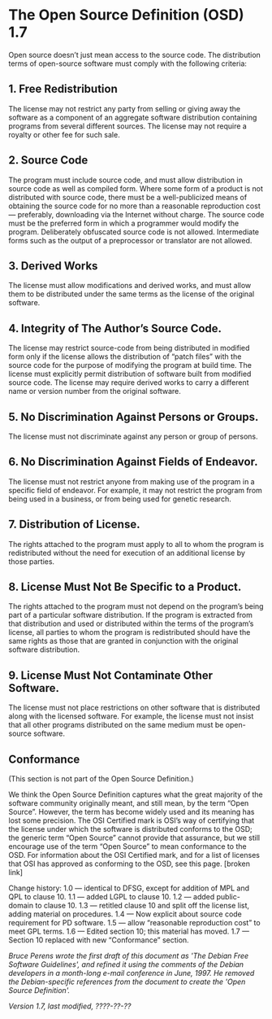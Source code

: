 # The Open Source Definition (OSD) 1.7

Open source doesn’t just mean access to the source code. The distribution terms of open-source software must comply with the following criteria:

## 1. Free Redistribution
The license may not restrict any party from selling or giving away the software as a component of an aggregate software distribution containing programs from several different sources. The license may not require a royalty or other fee for such sale.

## 2. Source Code
The program must include source code, and must allow distribution in source code as well as compiled form. Where some form of a product is not distributed with source code, there must be a well-publicized means of obtaining the source code for no more than a reasonable reproduction cost — preferably, downloading via the Internet without charge. The source code must be the preferred form in which a programmer would modify the program. Deliberately obfuscated source code is not allowed. Intermediate forms such as the output of a preprocessor or translator are not allowed.

## 3. Derived Works
The license must allow modifications and derived works, and must allow them to be distributed under the same terms as the license of the original software.

## 4. Integrity of The Author’s Source Code.
The license may restrict source-code from being distributed in modified form only if the license allows the distribution of “patch files” with the source code for the purpose of modifying the program at build time. The license must explicitly permit distribution of software built from modified source code. The license may require derived works to carry a different name or version number from the original software.

## 5. No Discrimination Against Persons or Groups.
The license must not discriminate against any person or group of persons.

## 6. No Discrimination Against Fields of Endeavor.
The license must not restrict anyone from making use of the program in a specific field of endeavor. For example, it may not restrict the program from being used in a business, or from being used for genetic research.

## 7. Distribution of License.
The rights attached to the program must apply to all to whom the program is redistributed without the need for execution of an additional license by those parties.

## 8. License Must Not Be Specific to a Product.
The rights attached to the program must not depend on the program’s being part of a particular software distribution. If the program is extracted from that distribution and used or distributed within the terms of the program’s license, all parties to whom the program is redistributed should have the same rights as those that are granted in conjunction with the original software distribution.

## 9. License Must Not Contaminate Other Software.
The license must not place restrictions on other software that is distributed along with the licensed software. For example, the license must not insist that all other programs distributed on the same medium must be open-source software.

## Conformance

(This section is not part of the Open Source Definition.)

We think the Open Source Definition captures what the great majority of the software community originally meant, and still mean, by the term “Open Source”. However, the term has become widely used and its meaning has lost some precision. The OSI Certified mark is OSI’s way of certifying that the license under which the software is distributed conforms to the OSD; the generic term “Open Source” cannot provide that assurance, but we still encourage use of the term “Open Source” to mean conformance to the OSD. For information about the OSI Certified mark, and for a list of licenses that OSI has approved as conforming to the OSD, see this page. [broken link]

Change history:
1.0 — identical to DFSG, except for addition of MPL and QPL to clause 10.
1.1 — added LGPL to clause 10.
1.2 — added public-domain to clause 10.
1.3 — retitled clause 10 and split off the license list, adding material on procedures.
1.4 — Now explicit about source code requirement for PD software.
1.5 — allow “reasonable reproduction cost” to meet GPL terms.
1.6 — Edited section 10; this material has moved.
1.7 — Section 10 replaced with new “Conformance” section.

*Bruce Perens wrote the first draft of this document as 'The Debian Free Software Guidelines', and refined it using the comments of the Debian developers in a month-long e-mail conference in June, 1997. He removed the Debian-specific references from the document to create the 'Open Source Definition'.*

*Version 1.7, last modified, ????-??-??*

